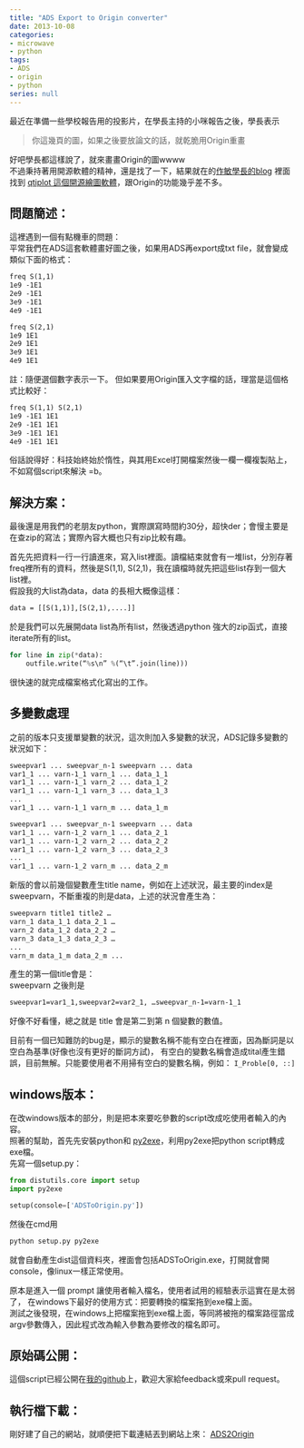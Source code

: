 ```yaml
---
title: "ADS Export to Origin converter"
date: 2013-10-08
categories:
- microwave
- python
tags:
- ADS
- origin
- python
series: null
---
```


最近在準備一些學校報告用的投影片，在學長主持的小咪報告之後，學長表示

> 你這幾頁的圖，如果之後要放論文的話，就乾脆用Origin重畫  

好吧學長都這樣說了，就來畫畫Origin的圖wwww  
不過秉持著用開源軟體的精神，還是找了一下，結果就在的[作敏學長的blog](http://zuomin.blogspot.com/2010/05/linux-origin.html)
裡面找到 [qtiplot 這個開源繪圖軟體](https://www.qtiplot.com/)，跟Origin的功能幾乎差不多。  
<!--more-->

## 問題簡述：

這裡遇到一個有點機車的問題：  
平常我們在ADS這套軟體畫好圖之後，如果用ADS再export成txt file，就會變成類似下面的格式：  
```txt
freq S(1,1)  
1e9 -1E1  
2e9 -1E1  
3e9 -1E1  
4e9 -1E1  

freq S(2,1)  
1e9 1E1  
2e9 1E1  
3e9 1E1  
4e9 1E1
```

註：隨便選個數字表示一下。 但如果要用Origin匯入文字檔的話，理當是這個格式比較好：   
```txt
freq S(1,1) S(2,1)  
1e9 -1E1 1E1  
2e9 -1E1 1E1  
3e9 -1E1 1E1  
4e9 -1E1 1E1
```
俗話說得好：科技始終始於惰性，與其用Excel打開檔案然後一欄一欄複製貼上，不如寫個script來解決 =b。  

## 解決方案：

最後還是用我們的老朋友python，實際譔寫時間約30分，超快der；會慢主要是在查zip的寫法；實際內容大概也只有zip比較有趣。  

首先先把資料一行一行讀進來，寫入list裡面。讀檔結束就會有一堆list，分別存著freq裡所有的資料，然後是S(1,1), S(2,1)，我在讀檔時就先把這些list存到一個大list裡。  
假設我的大list為data，data 的長相大概像這樣：  
```txt
data = [[S(1,1)],[S(2,1),....]]
```
於是我們可以先展開data list為所有list，然後透過python 強大的zip函式，直接iterate所有的list。   

```python
for line in zip(*data):
    outfile.write(“%s\n” %(“\t”.join(line)))
```

很快速的就完成檔案格式化寫出的工作。  

## 多變數處理
之前的版本只支援單變數的狀況，這次則加入多變數的狀況，ADS記錄多變數的狀況如下：  
```txt
sweepvar1 ... sweepvar_n-1 sweepvarn ... data  
var1_1 ... varn-1_1 varn_1 ... data_1_1  
var1_1 ... varn-1_1 varn_2 ... data_1_2  
var1_1 ... varn-1_1 varn_3 ... data_1_3  
...  
var1_1 ... varn-1_1 varn_m ... data_1_m  

sweepvar1 ... sweepvar_n-1 sweepvarn ... data  
var1_1 ... varn-1_2 varn_1 ... data_2_1  
var1_1 ... varn-1_2 varn_2 ... data_2_2  
var1_1 ... varn-1_2 varn_3 ... data_2_3  
...  
var1_1 ... varn-1_2 varn_m ... data_2_m  
```

新版的會以前幾個變數產生title name，例如在上述狀況，最主要的index是sweepvarn，不斷重複的則是data，上述的狀況會產生為：  
```txt
sweepvarn title1 title2 …  
varn_1 data_1_1 data_2_1 …  
varn_2 data_1_2 data_2_2 …  
varn_3 data_1_3 data_2_3 …  
...  
varn_m data_1_m data_2_m ...  
```

產生的第一個title會是：  
sweepvarn 之後則是  
```txt
sweepvar1=var1_1,sweepvar2=var2_1, …sweepvar_n-1=varn-1_1  
```
好像不好看懂，總之就是 title 會是第二到第 n 個變數的數值。  

目前有一個已知難防的bug是，顯示的變數名稱不能有空白在裡面，因為斷詞是以空白為基準(好像也沒有更好的斷詞方試)，
有空白的變數名稱會造成tital產生錯誤，目前無解。只能要使用者不用掃有空白的變數名稱，例如： `I_Proble[0, ::]`  

## windows版本：

在改windows版本的部分，則是把本來要吃參數的script改成吃使用者輸入的內容。  
照著的幫助，首先先安裝python和 [py2exe](http://www.py2exe.org/)，利用py2exe把python script轉成exe檔。  
先寫一個setup.py：  
```python
from distutils.core import setup
import py2exe

setup(console=['ADSToOrigin.py'])
```
然後在cmd用  
```bash
python setup.py py2exe
```
就會自動產生dist這個資料夾，裡面會包括ADSToOrigin.exe，打開就會開console，像linux一樣正常使用。  

原本是進入一個 prompt 讓使用者輸入檔名，使用者試用的經驗表示這實在是太弱了，
在windows下最好的使用方式：把要轉換的檔案拖到exe檔上面。  
測試之後發現，在windows上把檔案拖到exe檔上面，等同將被拖的檔案路徑當成argv參數傳入，因此程式改為輸入參數為要修改的檔名即可。  

## 原始碼公開：
這個script已經公開在[我的github](https://github.com/lc85301/ADSToOrigin)上，歡迎大家給feedback或來pull request。  

## 執行檔下載：

剛好建了自己的網站，就順便把下載連結丟到網站上來：
[ADS2Origin](/download/ADS2Origin.zip)